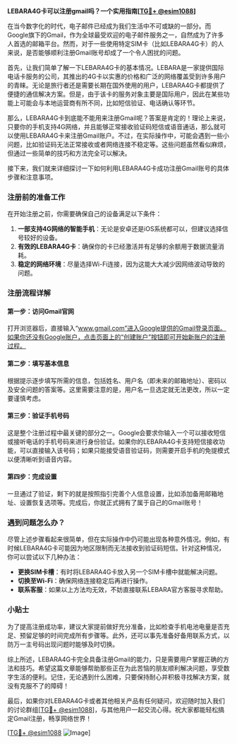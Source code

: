 **LEBARA4G卡可以注册gmail吗？一个实用指南[[TG💪+ @esim1088](https://t.me/s/esim1088)]**

在当今数字化的时代，电子邮件已经成为我们生活中不可或缺的一部分。而Google旗下的Gmail，作为全球最受欢迎的电子邮件服务之一，自然成为了许多人首选的邮箱平台。然而，对于一些使用特定SIM卡（比如LEBARA4G卡）的人来说，是否能够顺利注册Gmail账号却成了一个令人困扰的问题。

首先，让我们简单了解一下LEBARA4G卡的基本情况。LEBARA是一家提供国际电话卡服务的公司，其推出的4G卡以实惠的价格和广泛的网络覆盖受到许多用户的青睐。无论是旅行者还是需要长期在国外使用的用户，LEBARA4G卡都提供了便捷的通信解决方案。但是，由于该卡的服务对象主要是国际用户，因此在某些功能上可能会与本地运营商有所不同，比如短信验证、电话确认等环节。

那么，LEBARA4G卡到底能不能用来注册Gmail呢？答案是肯定的！理论上来说，只要你的手机支持4G网络，并且能够正常接收验证码短信或语音通话，那么就可以使用LEBARA4G卡来注册Gmail账户。不过，在实际操作中，可能会遇到一些小问题，比如验证码无法正常接收或者网络连接不稳定等。这些问题虽然看似麻烦，但通过一些简单的技巧和方法完全可以解决。

接下来，我们就来详细探讨一下如何利用LEBARA4G卡成功注册Gmail账号的具体步骤和注意事项。

### 注册前的准备工作

在开始注册之前，你需要确保自己的设备满足以下条件：

1. **一部支持4G网络的智能手机**：无论是安卓还是iOS系统都可以，但建议选择信号较好的设备。
2. **有效的LEBARA4G卡**：确保你的卡已经激活并有足够的余额用于数据流量消耗。
3. **稳定的网络环境**：尽量选择Wi-Fi连接，因为这能大大减少因网络波动导致的问题。

### 注册流程详解

#### 第一步：访问Gmail官网
打开浏览器后，直接输入“www.gmail.com”进入Google提供的Gmail登录页面。如果你还没有Google账户，点击页面上的“创建账户”按钮即可开始新账户的注册过程。

#### 第二步：填写基本信息
根据提示逐步填写所需的信息，包括姓名、用户名（即未来的邮箱地址）、密码以及安全问题的答案等。这里需要注意的是，用户名一旦选定就无法更改，所以一定要谨慎考虑。

#### 第三步：验证手机号码
这是整个注册过程中最关键的部分之一。Google会要求你输入一个可以接收短信或接听电话的手机号码来进行身份验证。如果你的LEBARA4G卡支持短信接收功能，可以直接输入该号码；如果只能接受语音验证码，则需要开启手机的免提模式以便清晰听到语音内容。

#### 第四步：完成设置
一旦通过了验证，剩下的就是按照指引完善个人信息设置，比如添加备用邮箱地址、设置恢复选项等。完成后，你就正式拥有了属于自己的Gmail账号！

### 遇到问题怎么办？

尽管上述步骤看起来很简单，但在实际操作中仍可能出现各种意外情况。例如，有时候LEBARA4G卡可能因为地区限制而无法接收到验证码短信。针对这种情况，你可以尝试以下几种办法：

- **更换SIM卡槽**：有时将LEBARA4G卡放入另一个SIM卡槽中就能解决问题。
- **切换至Wi-Fi**：确保网络连接稳定后再进行操作。
- **联系客服**：如果以上方法均无效，不妨直接联系LEBARA官方客服寻求帮助。

### 小贴士

为了提高注册成功率，建议大家提前做好充分准备，比如检查手机电池电量是否充足、预留足够的时间完成所有步骤等。此外，还可以事先准备好备用联系方式，以防万一主号码出现问题时能够及时切换。

综上所述，LEBARA4G卡完全具备注册Gmail的能力，只是需要用户掌握正确的方法和技巧。希望这篇文章能够帮助那些正在为此苦恼的朋友顺利解决问题，享受数字生活的便利。记住，无论遇到什么困难，只要保持耐心并积极寻找解决方案，就没有克服不了的障碍！

最后，如果你对LEBARA4G卡或者其他相关产品有任何疑问，欢迎随时加入我们的讨论群组[[TG💪+ @esim1088](https://t.me/s/esim1088)]，与其他用户一起交流心得。祝大家都能轻松搞定Gmail注册，畅享网络世界！

[[TG💪+ @esim1088](https://t.me/s/esim1088) ![Image](https://i.postimg.cc/4NQfJmqS/Snipaste-2025-05-13-00-14-12.png)]